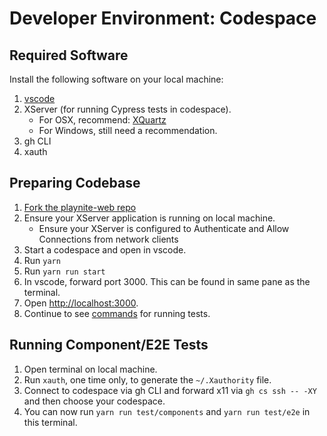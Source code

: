 # Developer Environment: Codespace

## Required Software

Install the following software on your local machine:

1. [vscode](https://code.visualstudio.com/Download)
2. XServer (for running Cypress tests in codespace).
   - For OSX, recommend: [XQuartz](https://www.bing.com/ck/a?!&&p=c21da4f99329c03fJmltdHM9MTcxODg0MTYwMCZpZ3VpZD0zOTJjZTBlOC1iMzRjLTY3Y2MtMDU4NC1mM2NkYjI2MDY2NjUmaW5zaWQ9NTIyNw&ptn=3&ver=2&hsh=3&fclid=392ce0e8-b34c-67cc-0584-f3cdb2606665&psq=xquartz+&u=a1aHR0cHM6Ly93d3cueHF1YXJ0ei5vcmcv&ntb=1)
   - For Windows, still need a recommendation.
3. gh CLI
4. xauth

## Preparing Codebase

1. [Fork the playnite-web repo](https://github.com/andrew-codes/playnite-web/fork)
2. Ensure your XServer application is running on local machine.
   - Ensure your XServer is configured to Authenticate and Allow Connections from network clients
3. Start a codespace and open in vscode.
4. Run `yarn`
5. Run `yarn run start`
6. In vscode, forward port 3000. This can be found in same pane as the terminal.
7. Open [http://localhost:3000](http://localhost:3000).
8. Continue to see [commands](./index.md#running-playnite-web) for running tests.

## Running Component/E2E Tests

1. Open terminal on local machine.
2. Run `xauth`, one time only, to generate the `~/.Xauthority` file.
3. Connect to codespace via gh CLI and forward x11 via `gh cs ssh -- -XY` and then choose your codespace.
4. You can now run `yarn run test/components` and `yarn run test/e2e` in this terminal.
